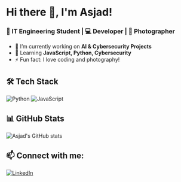 # Hi there 👋, I'm Asjad!
### 🚀 IT Engineering Student | 💻 Developer | 📸 Photographer

- 🔭 I’m currently working on **AI & Cybersecurity Projects**
- 🌱 Learning **JavaScript, Python, Cybersecurity**
- ⚡ Fun fact: I love coding and photography!

## 🛠 Tech Stack
![Python](https://img.shields.io/badge/Python-3776AB?style=for-the-badge&logo=python&logoColor=white)
![JavaScript](https://img.shields.io/badge/JavaScript-F7DF1E?style=for-the-badge&logo=javascript&logoColor=black)

## 📊 GitHub Stats
![Asjad's GitHub stats](https://github-readme-stats.vercel.app/api?username=AsjadPathan19&show_icons=true&theme=radical)

## 📫 Connect with me:
[![LinkedIn](https://img.shields.io/badge/LinkedIn-0077B5?style=for-the-badge&logo=linkedin&logoColor=white)](https://www.linkedin.com/in/YOURUSERNAME)
